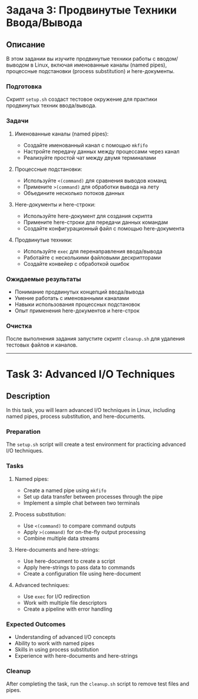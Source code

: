 # Задача 3: Продвинутые Техники Ввода/Вывода

## Описание
В этом задании вы изучите продвинутые техники работы с вводом/выводом в Linux, включая именованные каналы (named pipes), процессные подстановки (process substitution) и here-документы.

### Подготовка
Скрипт `setup.sh` создаст тестовое окружение для практики продвинутых техник ввода/вывода.

### Задачи
1. Именованные каналы (named pipes):
   - Создайте именованный канал с помощью `mkfifo`
   - Настройте передачу данных между процессами через канал
   - Реализуйте простой чат между двумя терминалами

2. Процессные подстановки:
   - Используйте `<(command)` для сравнения выводов команд
   - Примените `>(command)` для обработки вывода на лету
   - Объедините несколько потоков данных

3. Here-документы и here-строки:
   - Используйте here-документ для создания скрипта
   - Примените here-строки для передачи данных командам
   - Создайте конфигурационный файл с помощью here-документа

4. Продвинутые техники:
   - Используйте `exec` для перенаправления ввода/вывода
   - Работайте с несколькими файловыми дескрипторами
   - Создайте конвейер с обработкой ошибок

### Ожидаемые результаты
- Понимание продвинутых концепций ввода/вывода
- Умение работать с именованными каналами
- Навыки использования процессных подстановок
- Опыт применения here-документов и here-строк

### Очистка
После выполнения задания запустите скрипт `cleanup.sh` для удаления тестовых файлов и каналов.

---

# Task 3: Advanced I/O Techniques

## Description
In this task, you will learn advanced I/O techniques in Linux, including named pipes, process substitution, and here-documents.

### Preparation
The `setup.sh` script will create a test environment for practicing advanced I/O techniques.

### Tasks
1. Named pipes:
   - Create a named pipe using `mkfifo`
   - Set up data transfer between processes through the pipe
   - Implement a simple chat between two terminals

2. Process substitution:
   - Use `<(command)` to compare command outputs
   - Apply `>(command)` for on-the-fly output processing
   - Combine multiple data streams

3. Here-documents and here-strings:
   - Use here-document to create a script
   - Apply here-strings to pass data to commands
   - Create a configuration file using here-document

4. Advanced techniques:
   - Use `exec` for I/O redirection
   - Work with multiple file descriptors
   - Create a pipeline with error handling

### Expected Outcomes
- Understanding of advanced I/O concepts
- Ability to work with named pipes
- Skills in using process substitution
- Experience with here-documents and here-strings

### Cleanup
After completing the task, run the `cleanup.sh` script to remove test files and pipes. 